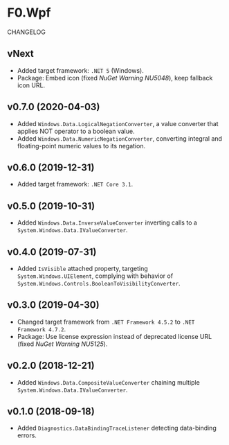 # F0.Wpf
CHANGELOG

## vNext
- Added target framework: `.NET 5` (Windows).
- Package: Embed icon (fixed _NuGet Warning NU5048_), keep fallback icon URL.

## v0.7.0 (2020-04-03)
- Added `Windows.Data.LogicalNegationConverter`, a value converter that applies NOT operator to a boolean value.
- Added `Windows.Data.NumericNegationConverter`, converting integral and floating-point numeric values to its negation.

## v0.6.0 (2019-12-31)
- Added target framework: `.NET Core 3.1`.

## v0.5.0 (2019-10-31)
- Added `Windows.Data.InverseValueConverter` inverting calls to a `System.Windows.Data.IValueConverter`.

## v0.4.0 (2019-07-31)
- Added `IsVisible` attached property, targeting `System.Windows.UIElement`, complying with behavior of `System.Windows.Controls.BooleanToVisibilityConverter`.

## v0.3.0 (2019-04-30)
- Changed target framework from `.NET Framework 4.5.2` to `.NET Framework 4.7.2`.
- Package: Use license expression instead of deprecated license URL (fixed _NuGet Warning NU5125_).

## v0.2.0 (2018-12-21)
- Added `Windows.Data.CompositeValueConverter` chaining multiple `System.Windows.Data.IValueConverter`.

## v0.1.0 (2018-09-18)
- Added `Diagnostics.DataBindingTraceListener` detecting data-binding errors.
